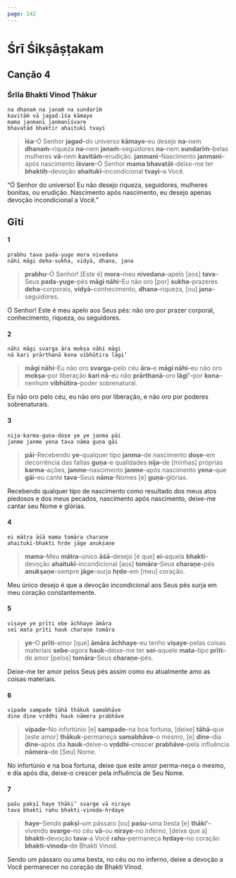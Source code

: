 ```yaml
---
page: 142
---
```


# Śrī Śikṣāṣṭakam

## Canção 4

### Śrīla Bhakti Vinod Ṭhākur

    na dhanaṁ na janaṁ na sundarīṁ
    kavitāṁ vā jagad-īśa kāmaye
    mama janmani janmanīśvare
    bhavatād bhaktir ahaitukī tvayi

> **īśa**–Ó Senhor **jagad**–do universo **kāmaye**–eu desejo **na**–nem **dhanaṁ**–riqueza **na**–nem **janaṁ**–seguidores **na**–nem **sundarīṁ**–belas mulheres **vā**–nem **kavitāṁ**–erudição. **janmani**–Nascimento **janmani**–após nascimento **īśvare**–Ó Senhor **mama bhavatāt**–deixe-me ter **bhaktiḥ**–devoção **ahaitukī**–incondicional **tvayi**–a Você.

“Ó Senhor do universo! Eu não desejo riqueza, seguidores, mulheres bonitas, ou erudição. Nascimento após nascimento, eu desejo apenas devoção incondicional a Você.”

## Gīti

#### 1

    prabhu tava pada-yuge mora nivedana
    nāhi māgi deha-sukha, vidyā, dhana, jana

> **prabhu**–Ó Senhor! [Este é] **mora**–meu **nivedana**–apelo [aos] **tava**–Seus **pada-yuge**–pés **māgi nāhi**–Eu não oro [por] **sukha**–prazeres **deha**–corporais, **vidyā**–conhecimento, **dhana**–riqueza, [ou] **jana**–seguidores.

Ó Senhor! Este é meu apelo aos Seus pés: não oro por prazer corporal, conhecimento, riqueza, ou seguidores.

#### 2

    nāhi māgi svarga āra mokṣa nāhi māgi
    nā kari prārthanā kona vibhūtira lāgi’

> **māgi nāhi**–Eu não oro **svarga**–pelo céu **āra**–e **māgi nāhi**–eu não oro **mokṣa**–por liberação **kari nā**–eu não **prārthanā**–oro **lāgi’**–por **kona**–nenhum **vibhūtira**–poder sobrenatural.

Eu não oro pelo céu, eu não oro por liberação, e não oro por poderes sobrenaturais.

#### 3

    nija-karma-guṇa-doṣe ye ye janma pāi
    janme janme yena tava nāma guṇa gāi

> **pāi**–Recebendo **ye**–qualquer tipo **janma**–de nascimento **doṣe**–em decorrência das faltas **guṇa**–e qualidades **nija**–de [minhas] próprias **karma**–ações, **janme**–nascimento **janme**–após nascimento **yena**–que **gāi**–eu cante **tava**–Seus **nāma**–Nomes [e] **guṇa**–glórias.

Recebendo qualquer tipo de nascimento como resultado dos meus atos piedosos e dos meus pecados, nascimento após nascimento, deixe-me cantar seu Nome e glórias.

#### 4

    ei mātra āśā mama tomāra charaṇe
    ahaitukī-bhakti hṛde jāge anukṣaṇe

> **mama**–Meu **mātra**–único **āśā**–desejo [é que] **ei**–aquela **bhakti**–devoção **ahaitukī**–incondicional [aos] **tomāra**–Seus **charaṇe**–pés **anukṣaṇe**–sempre **jāge**–surja **hṛde**–em [meu] coração.

Meu único desejo é que a devoção incondicional aos Seus pés surja em meu coração constantemente.

#### 5

    viṣaye ye prīti ebe āchhaye āmāra
    sei mata prīti hauk charaṇe tomāra

> **ye**–O **prīti**–amor [que] **āmāra āchhaye**–eu tenho **viṣaye**–pelas coisas materiais **sebe**–agora **hauk**–deixe-me ter **sei**–aquele **mata**–tipo **prīti**–de amor [pelos] **tomāra**–Seus **charaṇe**–pés.

Deixe-me ter amor pelos Seus pés assim como eu atualmente amo as coisas materiais.

#### 6

    vipade sampade tāhā thākuk samabhāve
    dine dine vṛddhi hauk nāmera prabhāve

> **vipade**–No infortúnio [e] **sampade**–na boa fortuna, [deixe] **tāhā**–que [este amor] **thākuk**–permaneça **samabhāve**–o mesmo, [e] **dine**–dia **dine**–após dia **hauk**–deixe-o **vṛddhi**–crescer **prabhāve**–pela influência **nāmera**–de [Seu] Nome.

No infortúnio e na boa fortuna, deixe que este amor perma-neça o mesmo, e dia após dia, deixe-o crescer pela influência de Seu Nome.

#### 7

    paśu pakṣī haye thāki’ svarge vā niraye
    tava bhakti rahu bhakti-vinoda-hṛdaye

> **haye**–Sendo **pakṣī**–um pássaro [ou] **paśu**–uma besta [e] **thāki’**–vivendo **svarge**–no céu **vā**–ou **niraye**–no inferno, [deixe que a] **bhakti**–devoção **tava**–a Você **rahu**–permaneça **hṛdaye**–no coração **bhakti-vinoda**–de Bhakti Vinod.

Sendo um pássaro ou uma besta, no céu ou no inferno, deixe a devoção a Você permanecer no coração de Bhakti Vinod.

